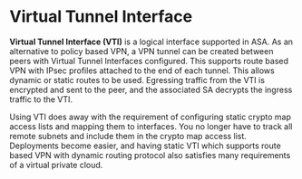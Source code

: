 # Virtual Tunnel Interface
**Virtual Tunnel Interface (VTI)** is a logical interface supported in ASA. As an alternative to policy based
VPN, a VPN tunnel can be created between peers with Virtual Tunnel Interfaces configured. This supports
route based VPN with IPsec profiles attached to the end of each tunnel. This allows dynamic or static routes
to be used. Egressing traffic from the VTI is encrypted and sent to the peer, and the associated SA decrypts
the ingress traffic to the VTI.

Using VTI does away with the requirement of configuring static crypto map access lists and mapping them
to interfaces. You no longer have to track all remote subnets and include them in the crypto map access list.
Deployments become easier, and having static VTI which supports route based VPN with dynamic routing
protocol also satisfies many requirements of a virtual private cloud.
